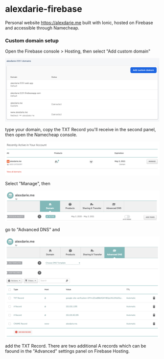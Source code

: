 # alexdarie-firebase
Personal website https://alexdarie.me built with Ionic, hosted on Firebase and accessible through Namecheap.

### Custom domain setup

Open the Firebase console > Hosting, then select "Add custom domain"

![Firebase console, hosting dashboard][step_one]

type your domain, copy the TXT Record you'll receive in the second panel, then open the Namecheap console.

![Namecheap console, main dashboard][step_two]

Select "Manage", then

![Namecheap console, advanced dns dashboard][step_three]

go to "Advanced DNS" and

![Namecheap console, records dashboard][step_four]

add the TXT Record. There are two additional A records which can be faound in the "Advanced" settings panel on Firebase Hosting.

[step_one]: https://github.com/alexdarie/alexdarie-firebase/blob/master/readme-files/Screen%20Shot%202020-07-12%20at%201.21.33%20PM.png "Firebase console, hosting dashboard"

[step_two]: https://github.com/alexdarie/alexdarie-firebase/blob/master/readme-files/Screen%20Shot%202020-07-12%20at%201.22.17%20PM.png "Namecheap console, main dashboard"

[step_three]: https://github.com/alexdarie/alexdarie-firebase/blob/master/readme-files/Screen%20Shot%202020-07-12%20at%201.22.36%20PM.png "Namecheap console, advanced dns dashboard"

[step_four]: https://github.com/alexdarie/alexdarie-firebase/blob/master/readme-files/Screen%20Shot%202020-07-12%20at%201.22.53%20PM.png "Namecheap console, records dashboard"
